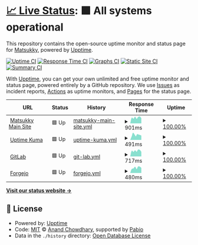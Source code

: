 # [📈 Live Status](https://status.matsukky.com): <!--live status--> **🟩 All systems operational**

This repository contains the open-source uptime monitor and status page for [Matsukky](https://git.matsukky.com), powered by [Upptime](https://github.com/upptime/upptime).

[![Uptime CI](https://github.com/matsukky/status/workflows/Uptime%20CI/badge.svg)](https://github.com/matsukky/status/actions?query=workflow%3A%22Uptime+CI%22)
[![Response Time CI](https://github.com/matsukky/status/workflows/Response%20Time%20CI/badge.svg)](https://github.com/matsukky/status/actions?query=workflow%3A%22Response+Time+CI%22)
[![Graphs CI](https://github.com/matsukky/status/workflows/Graphs%20CI/badge.svg)](https://github.com/matsukky/status/actions?query=workflow%3A%22Graphs+CI%22)
[![Static Site CI](https://github.com/matsukky/status/workflows/Static%20Site%20CI/badge.svg)](https://github.com/matsukky/status/actions?query=workflow%3A%22Static+Site+CI%22)
[![Summary CI](https://github.com/matsukky/status/workflows/Summary%20CI/badge.svg)](https://github.com/matsukky/status/actions?query=workflow%3A%22Summary+CI%22)

With [Upptime](https://upptime.js.org), you can get your own unlimited and free uptime monitor and status page, powered entirely by a GitHub repository. We use [Issues](https://github.com/matsukky/status/issues) as incident reports, [Actions](https://github.com/matsukky/status/actions) as uptime monitors, and [Pages](https://status.matsukky.com) for the status page.

<!--start: status pages-->
<!-- This summary is generated by Upptime (https://github.com/upptime/upptime) -->
<!-- Do not edit this manually, your changes will be overwritten -->
<!-- prettier-ignore -->
| URL | Status | History | Response Time | Uptime |
| --- | ------ | ------- | ------------- | ------ |
| <img alt="" src="https://icons.duckduckgo.com/ip3/www.matsukky.com.ico" height="13"> [Matsukky Main Site](https://www.matsukky.com) | 🟩 Up | [matsukky-main-site.yml](https://github.com/matsukky-bot/status/commits/HEAD/history/matsukky-main-site.yml) | <details><summary><img alt="Response time graph" src="./graphs/matsukky-main-site/response-time-week.png" height="20"> 901ms</summary><br><a href="https://status.matsukky.com/history/matsukky-main-site"><img alt="Response time 987" src="https://img.shields.io/endpoint?url=https%3A%2F%2Fraw.githubusercontent.com%2Fmatsukky-bot%2Fstatus%2FHEAD%2Fapi%2Fmatsukky-main-site%2Fresponse-time.json"></a><br><a href="https://status.matsukky.com/history/matsukky-main-site"><img alt="24-hour response time 719" src="https://img.shields.io/endpoint?url=https%3A%2F%2Fraw.githubusercontent.com%2Fmatsukky-bot%2Fstatus%2FHEAD%2Fapi%2Fmatsukky-main-site%2Fresponse-time-day.json"></a><br><a href="https://status.matsukky.com/history/matsukky-main-site"><img alt="7-day response time 901" src="https://img.shields.io/endpoint?url=https%3A%2F%2Fraw.githubusercontent.com%2Fmatsukky-bot%2Fstatus%2FHEAD%2Fapi%2Fmatsukky-main-site%2Fresponse-time-week.json"></a><br><a href="https://status.matsukky.com/history/matsukky-main-site"><img alt="30-day response time 987" src="https://img.shields.io/endpoint?url=https%3A%2F%2Fraw.githubusercontent.com%2Fmatsukky-bot%2Fstatus%2FHEAD%2Fapi%2Fmatsukky-main-site%2Fresponse-time-month.json"></a><br><a href="https://status.matsukky.com/history/matsukky-main-site"><img alt="1-year response time 987" src="https://img.shields.io/endpoint?url=https%3A%2F%2Fraw.githubusercontent.com%2Fmatsukky-bot%2Fstatus%2FHEAD%2Fapi%2Fmatsukky-main-site%2Fresponse-time-year.json"></a></details> | <details><summary><a href="https://status.matsukky.com/history/matsukky-main-site">100.00%</a></summary><a href="https://status.matsukky.com/history/matsukky-main-site"><img alt="All-time uptime 100.00%" src="https://img.shields.io/endpoint?url=https%3A%2F%2Fraw.githubusercontent.com%2Fmatsukky-bot%2Fstatus%2FHEAD%2Fapi%2Fmatsukky-main-site%2Fuptime.json"></a><br><a href="https://status.matsukky.com/history/matsukky-main-site"><img alt="24-hour uptime 100.00%" src="https://img.shields.io/endpoint?url=https%3A%2F%2Fraw.githubusercontent.com%2Fmatsukky-bot%2Fstatus%2FHEAD%2Fapi%2Fmatsukky-main-site%2Fuptime-day.json"></a><br><a href="https://status.matsukky.com/history/matsukky-main-site"><img alt="7-day uptime 100.00%" src="https://img.shields.io/endpoint?url=https%3A%2F%2Fraw.githubusercontent.com%2Fmatsukky-bot%2Fstatus%2FHEAD%2Fapi%2Fmatsukky-main-site%2Fuptime-week.json"></a><br><a href="https://status.matsukky.com/history/matsukky-main-site"><img alt="30-day uptime 100.00%" src="https://img.shields.io/endpoint?url=https%3A%2F%2Fraw.githubusercontent.com%2Fmatsukky-bot%2Fstatus%2FHEAD%2Fapi%2Fmatsukky-main-site%2Fuptime-month.json"></a><br><a href="https://status.matsukky.com/history/matsukky-main-site"><img alt="1-year uptime 100.00%" src="https://img.shields.io/endpoint?url=https%3A%2F%2Fraw.githubusercontent.com%2Fmatsukky-bot%2Fstatus%2FHEAD%2Fapi%2Fmatsukky-main-site%2Fuptime-year.json"></a></details>
| <img alt="" src="https://icons.duckduckgo.com/ip3/kuma.matsukky.com.ico" height="13"> [Uptime Kuma](https://kuma.matsukky.com) | 🟩 Up | [uptime-kuma.yml](https://github.com/matsukky-bot/status/commits/HEAD/history/uptime-kuma.yml) | <details><summary><img alt="Response time graph" src="./graphs/uptime-kuma/response-time-week.png" height="20"> 491ms</summary><br><a href="https://status.matsukky.com/history/uptime-kuma"><img alt="Response time 492" src="https://img.shields.io/endpoint?url=https%3A%2F%2Fraw.githubusercontent.com%2Fmatsukky-bot%2Fstatus%2FHEAD%2Fapi%2Fuptime-kuma%2Fresponse-time.json"></a><br><a href="https://status.matsukky.com/history/uptime-kuma"><img alt="24-hour response time 342" src="https://img.shields.io/endpoint?url=https%3A%2F%2Fraw.githubusercontent.com%2Fmatsukky-bot%2Fstatus%2FHEAD%2Fapi%2Fuptime-kuma%2Fresponse-time-day.json"></a><br><a href="https://status.matsukky.com/history/uptime-kuma"><img alt="7-day response time 491" src="https://img.shields.io/endpoint?url=https%3A%2F%2Fraw.githubusercontent.com%2Fmatsukky-bot%2Fstatus%2FHEAD%2Fapi%2Fuptime-kuma%2Fresponse-time-week.json"></a><br><a href="https://status.matsukky.com/history/uptime-kuma"><img alt="30-day response time 492" src="https://img.shields.io/endpoint?url=https%3A%2F%2Fraw.githubusercontent.com%2Fmatsukky-bot%2Fstatus%2FHEAD%2Fapi%2Fuptime-kuma%2Fresponse-time-month.json"></a><br><a href="https://status.matsukky.com/history/uptime-kuma"><img alt="1-year response time 492" src="https://img.shields.io/endpoint?url=https%3A%2F%2Fraw.githubusercontent.com%2Fmatsukky-bot%2Fstatus%2FHEAD%2Fapi%2Fuptime-kuma%2Fresponse-time-year.json"></a></details> | <details><summary><a href="https://status.matsukky.com/history/uptime-kuma">100.00%</a></summary><a href="https://status.matsukky.com/history/uptime-kuma"><img alt="All-time uptime 99.89%" src="https://img.shields.io/endpoint?url=https%3A%2F%2Fraw.githubusercontent.com%2Fmatsukky-bot%2Fstatus%2FHEAD%2Fapi%2Fuptime-kuma%2Fuptime.json"></a><br><a href="https://status.matsukky.com/history/uptime-kuma"><img alt="24-hour uptime 100.00%" src="https://img.shields.io/endpoint?url=https%3A%2F%2Fraw.githubusercontent.com%2Fmatsukky-bot%2Fstatus%2FHEAD%2Fapi%2Fuptime-kuma%2Fuptime-day.json"></a><br><a href="https://status.matsukky.com/history/uptime-kuma"><img alt="7-day uptime 100.00%" src="https://img.shields.io/endpoint?url=https%3A%2F%2Fraw.githubusercontent.com%2Fmatsukky-bot%2Fstatus%2FHEAD%2Fapi%2Fuptime-kuma%2Fuptime-week.json"></a><br><a href="https://status.matsukky.com/history/uptime-kuma"><img alt="30-day uptime 99.89%" src="https://img.shields.io/endpoint?url=https%3A%2F%2Fraw.githubusercontent.com%2Fmatsukky-bot%2Fstatus%2FHEAD%2Fapi%2Fuptime-kuma%2Fuptime-month.json"></a><br><a href="https://status.matsukky.com/history/uptime-kuma"><img alt="1-year uptime 99.89%" src="https://img.shields.io/endpoint?url=https%3A%2F%2Fraw.githubusercontent.com%2Fmatsukky-bot%2Fstatus%2FHEAD%2Fapi%2Fuptime-kuma%2Fuptime-year.json"></a></details>
| <img alt="" src="https://icons.duckduckgo.com/ip3/git.matsukky.com.ico" height="13"> [GitLab](https://git.matsukky.com) | 🟩 Up | [git-lab.yml](https://github.com/matsukky-bot/status/commits/HEAD/history/git-lab.yml) | <details><summary><img alt="Response time graph" src="./graphs/git-lab/response-time-week.png" height="20"> 717ms</summary><br><a href="https://status.matsukky.com/history/git-lab"><img alt="Response time 834" src="https://img.shields.io/endpoint?url=https%3A%2F%2Fraw.githubusercontent.com%2Fmatsukky-bot%2Fstatus%2FHEAD%2Fapi%2Fgit-lab%2Fresponse-time.json"></a><br><a href="https://status.matsukky.com/history/git-lab"><img alt="24-hour response time 588" src="https://img.shields.io/endpoint?url=https%3A%2F%2Fraw.githubusercontent.com%2Fmatsukky-bot%2Fstatus%2FHEAD%2Fapi%2Fgit-lab%2Fresponse-time-day.json"></a><br><a href="https://status.matsukky.com/history/git-lab"><img alt="7-day response time 717" src="https://img.shields.io/endpoint?url=https%3A%2F%2Fraw.githubusercontent.com%2Fmatsukky-bot%2Fstatus%2FHEAD%2Fapi%2Fgit-lab%2Fresponse-time-week.json"></a><br><a href="https://status.matsukky.com/history/git-lab"><img alt="30-day response time 834" src="https://img.shields.io/endpoint?url=https%3A%2F%2Fraw.githubusercontent.com%2Fmatsukky-bot%2Fstatus%2FHEAD%2Fapi%2Fgit-lab%2Fresponse-time-month.json"></a><br><a href="https://status.matsukky.com/history/git-lab"><img alt="1-year response time 834" src="https://img.shields.io/endpoint?url=https%3A%2F%2Fraw.githubusercontent.com%2Fmatsukky-bot%2Fstatus%2FHEAD%2Fapi%2Fgit-lab%2Fresponse-time-year.json"></a></details> | <details><summary><a href="https://status.matsukky.com/history/git-lab">100.00%</a></summary><a href="https://status.matsukky.com/history/git-lab"><img alt="All-time uptime 98.45%" src="https://img.shields.io/endpoint?url=https%3A%2F%2Fraw.githubusercontent.com%2Fmatsukky-bot%2Fstatus%2FHEAD%2Fapi%2Fgit-lab%2Fuptime.json"></a><br><a href="https://status.matsukky.com/history/git-lab"><img alt="24-hour uptime 100.00%" src="https://img.shields.io/endpoint?url=https%3A%2F%2Fraw.githubusercontent.com%2Fmatsukky-bot%2Fstatus%2FHEAD%2Fapi%2Fgit-lab%2Fuptime-day.json"></a><br><a href="https://status.matsukky.com/history/git-lab"><img alt="7-day uptime 100.00%" src="https://img.shields.io/endpoint?url=https%3A%2F%2Fraw.githubusercontent.com%2Fmatsukky-bot%2Fstatus%2FHEAD%2Fapi%2Fgit-lab%2Fuptime-week.json"></a><br><a href="https://status.matsukky.com/history/git-lab"><img alt="30-day uptime 98.45%" src="https://img.shields.io/endpoint?url=https%3A%2F%2Fraw.githubusercontent.com%2Fmatsukky-bot%2Fstatus%2FHEAD%2Fapi%2Fgit-lab%2Fuptime-month.json"></a><br><a href="https://status.matsukky.com/history/git-lab"><img alt="1-year uptime 98.45%" src="https://img.shields.io/endpoint?url=https%3A%2F%2Fraw.githubusercontent.com%2Fmatsukky-bot%2Fstatus%2FHEAD%2Fapi%2Fgit-lab%2Fuptime-year.json"></a></details>
| <img alt="" src="https://icons.duckduckgo.com/ip3/forgejo.matsukky.com.ico" height="13"> [Forgejo](https://forgejo.matsukky.com) | 🟩 Up | [forgejo.yml](https://github.com/matsukky-bot/status/commits/HEAD/history/forgejo.yml) | <details><summary><img alt="Response time graph" src="./graphs/forgejo/response-time-week.png" height="20"> 480ms</summary><br><a href="https://status.matsukky.com/history/forgejo"><img alt="Response time 515" src="https://img.shields.io/endpoint?url=https%3A%2F%2Fraw.githubusercontent.com%2Fmatsukky-bot%2Fstatus%2FHEAD%2Fapi%2Fforgejo%2Fresponse-time.json"></a><br><a href="https://status.matsukky.com/history/forgejo"><img alt="24-hour response time 335" src="https://img.shields.io/endpoint?url=https%3A%2F%2Fraw.githubusercontent.com%2Fmatsukky-bot%2Fstatus%2FHEAD%2Fapi%2Fforgejo%2Fresponse-time-day.json"></a><br><a href="https://status.matsukky.com/history/forgejo"><img alt="7-day response time 480" src="https://img.shields.io/endpoint?url=https%3A%2F%2Fraw.githubusercontent.com%2Fmatsukky-bot%2Fstatus%2FHEAD%2Fapi%2Fforgejo%2Fresponse-time-week.json"></a><br><a href="https://status.matsukky.com/history/forgejo"><img alt="30-day response time 515" src="https://img.shields.io/endpoint?url=https%3A%2F%2Fraw.githubusercontent.com%2Fmatsukky-bot%2Fstatus%2FHEAD%2Fapi%2Fforgejo%2Fresponse-time-month.json"></a><br><a href="https://status.matsukky.com/history/forgejo"><img alt="1-year response time 515" src="https://img.shields.io/endpoint?url=https%3A%2F%2Fraw.githubusercontent.com%2Fmatsukky-bot%2Fstatus%2FHEAD%2Fapi%2Fforgejo%2Fresponse-time-year.json"></a></details> | <details><summary><a href="https://status.matsukky.com/history/forgejo">100.00%</a></summary><a href="https://status.matsukky.com/history/forgejo"><img alt="All-time uptime 97.91%" src="https://img.shields.io/endpoint?url=https%3A%2F%2Fraw.githubusercontent.com%2Fmatsukky-bot%2Fstatus%2FHEAD%2Fapi%2Fforgejo%2Fuptime.json"></a><br><a href="https://status.matsukky.com/history/forgejo"><img alt="24-hour uptime 100.00%" src="https://img.shields.io/endpoint?url=https%3A%2F%2Fraw.githubusercontent.com%2Fmatsukky-bot%2Fstatus%2FHEAD%2Fapi%2Fforgejo%2Fuptime-day.json"></a><br><a href="https://status.matsukky.com/history/forgejo"><img alt="7-day uptime 100.00%" src="https://img.shields.io/endpoint?url=https%3A%2F%2Fraw.githubusercontent.com%2Fmatsukky-bot%2Fstatus%2FHEAD%2Fapi%2Fforgejo%2Fuptime-week.json"></a><br><a href="https://status.matsukky.com/history/forgejo"><img alt="30-day uptime 97.91%" src="https://img.shields.io/endpoint?url=https%3A%2F%2Fraw.githubusercontent.com%2Fmatsukky-bot%2Fstatus%2FHEAD%2Fapi%2Fforgejo%2Fuptime-month.json"></a><br><a href="https://status.matsukky.com/history/forgejo"><img alt="1-year uptime 97.91%" src="https://img.shields.io/endpoint?url=https%3A%2F%2Fraw.githubusercontent.com%2Fmatsukky-bot%2Fstatus%2FHEAD%2Fapi%2Fforgejo%2Fuptime-year.json"></a></details>

<!--end: status pages-->

[**Visit our status website →**](https://status.matsukky.com)

## 📄 License

- Powered by: [Upptime](https://github.com/upptime/upptime)
- Code: [MIT](./LICENSE) © [Anand Chowdhary](https://anandchowdhary.com), supported by [Pabio](https://pabio.com)
- Data in the `./history` directory: [Open Database License](https://opendatacommons.org/licenses/odbl/1-0/)
